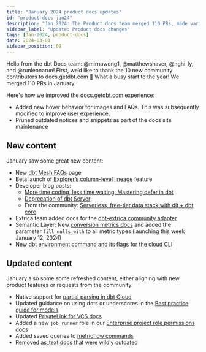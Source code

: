 ```yaml
---
title: "January 2024 product docs updates"
id: "product-docs-jan24"
description: "Jan 2024: The Product docs team merged 110 PRs, made various updates to dbt, such as adding new Mesh FAQs, three new developer blog posts, new conversion metrics for Semantic Layer, and more."
sidebar_label: "Update: Product docs changes"
tags: [Jan-2024, product-docs]
date: 2024-03-01
sidebar_position: 09
---
```


Hello from the dbt Docs team: @mirnawong1, @matthewshaver, @nghi-ly, and @runleonarun! First, we’d like to thank the 10 new community contributors to docs.getdbt.com :pray: What a busy start to the year! We merged 110 PRs in January.

Here's how we improved the [docs.getdbt.com](http://docs.getdbt.com/) experience:

- Added new hover behavior for images and FAQs. This was subsequently modified to improve user experience.
- Pruned outdated notices and snippets as part of the docs site maintenance

## New content

January saw some great new content:

- New [dbt Mesh FAQs](https://docs.getdbt.com/best-practices/how-we-mesh/mesh-4-faqs) page
- Beta launch of [Explorer’s column-level lineage](https://docs.getdbt.com/docs/collaborate/column-level-lineage) feature
- Developer blog posts:
  - [More time coding, less time waiting: Mastering defer in dbt](https://docs.getdbt.com/blog/defer-to-prod)
  - [Deprecation of dbt Server](https://docs.getdbt.com/blog/deprecation-of-dbt-server)
  - From the community: [Serverless, free-tier data stack with dlt + dbt core](https://docs.getdbt.com/blog/serverless-dlt-dbt-stack)
- Extrica team added docs for the [dbt-extrica community adapter](https://docs.getdbt.com/docs/core/connect-data-platform/extrica-setup)
- Semantic Layer: New [conversion metrics docs](https://docs.getdbt.com/docs/build/conversion) and added the parameter `fill_nulls_with` to all metric types  (launching this week January 12, 2024)
- New [dbt environment command](https://docs.getdbt.com/reference/commands/dbt-environment) and its flags for the cloud CLI

## Updated content

January also some some refreshed content, either aligning with new product features or requests from the community:

- Native support for [partial parsing in dbt Cloud](https://docs.getdbt.com/docs/dbt-cloud-environments#partial-parsing)
- Updated guidance on using dots or underscores in the [Best practice guide for models](https://docs.getdbt.com/best-practices/how-we-style/1-how-we-style-our-dbt-models)
- Updated [PrivateLink for VCS docs](https://docs.getdbt.com/docs/cloud/secure/vcs-privatelink)
- Added a new `job_runner` role in our [Enterprise project role permissions docs](https://docs.getdbt.com/docs/cloud/manage-access/enterprise-permissions#project-role-permissions)
- Added saved queries to [metricflow commands](https://docs.getdbt.com/docs/build/metricflow-commands#list-saved-queries)
- Removed [as_text docs](https://github.com/dbt-labs/docs.getdbt.com/pull/4726) that were wildly outdated
